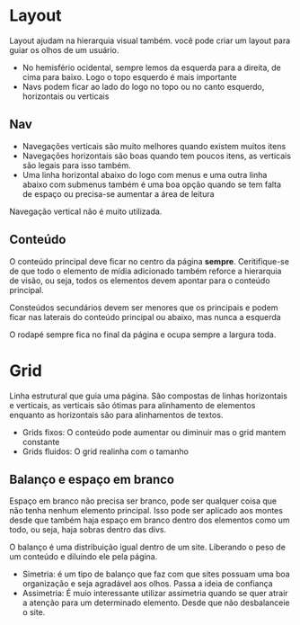 # Layout
Layout ajudam na hierarquia visual também. você pode criar um layout para guiar os olhos de um usuário.

- No hemisfério ocidental, sempre lemos da esquerda para a direita, de cima para baixo. Logo o topo esquerdo é mais importante
- Navs podem ficar ao lado do logo no topo ou no canto esquerdo, horizontais ou verticais

## Nav
- Navegações verticais são muito melhores quando existem muitos itens
- Navegações horizontais são boas quando tem poucos itens, as verticais são legais para isso também.
- Uma linha horizontal abaixo do logo com menus e uma outra linha abaixo com submenus também é uma boa opção quando se tem falta de espaço
ou precisa-se aumentar a área de leitura

Navegação vertical não é muito utilizada.

## Conteúdo
O conteúdo principal deve ficar no centro da página **sempre**. Ceritifique-se de que todo o elemento de mídia adicionado também reforce
a hierarquia de visão, ou seja, todos os elementos devem apontar para o conteúdo principal.

Consteúdos secundários devem ser menores que os principais e podem ficar nas laterais do conteúdo principal ou abaixo, mas nunca a esquerda

O rodapé sempre fica no final da página e ocupa sempre a largura toda.

# Grid
Linha estrutural que guia uma página. São compostas de linhas horizontais e verticais, as verticais são ótimas para alinhamento de elementos
enquanto as horizontais são para alinhamentos de textos.

- Grids fixos: O conteúdo pode aumentar ou diminuir mas o grid mantem constante
- Grids fluidos: O grid realinha com o tamanho

## Balanço e espaço em branco
Espaço em branco não precisa ser branco, pode ser qualquer coisa que não tenha nenhum elemento principal. Isso pode ser aplicado aos montes
desde que também haja espaço em branco dentro dos elementos como um todo, ou seja, haja sobras dentro das divs.

O balanço é uma distribuição igual dentro de um site. Liberando o peso de um conteúdo e diluindo ele pela página.

- Simetria: é um tipo de balanço que faz com que sites possuam uma boa organização e seja agradável aos olhos. Passa a ideia de confiança
- Assimetria: É muio interessante utilizar assimetria quando se quer atrair a atenção para um determinado elemento. Desde que não desbalanceie o site.
 


